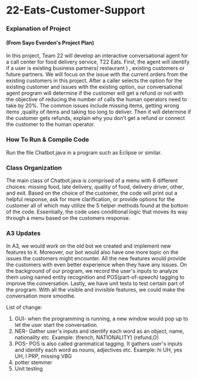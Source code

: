 # 22-Eats-Customer-Support
### Explanation of Project
#### (From Sayo Everden's Project Plan)
In this project, Team 22 will develop an interactive conversational agent for a call center for food delivery service, T22 Eats. First, the agent will identify if a user is existing business partners( restaurant ) , existing customers or future partners. We will focus on the issue with the current orders from the existing customers in this project. After a caller selects the option for the existing customer and issues with the existing option, our conversational agent program will determine if the customer will get a refund or not with the objective of reducing the number of calls the human operators need to take by 20%.  The common issues include missing items, getting wrong items ,quality of items and taking too long to deliver. Then it will determine if the customer gets refunds, explain why you don’t get a refund or connect the customer to the human operator. 

### How To Run & Compile Code
Run the file Chatbot.java in a program such as Eclipse or similar. 

### Class Organization
The main class of Chatbot.java is comprised of a menu with 6 different choices: missing food, late delivery, quality of food, delivery driver, other, and exit. Based on the choice of the customer, the code will print out a helpful response, ask for more clarification, or provide options for the customer all of which may utilize the 5 helper methods found at the bottom of the code. Essentially, the code uses conditional logic that moves its way through a menu based on the customers response.
### A3 Updates
In A3, we would work on the old bot we created and implement new features to it. Moreover, our bot would also have one more topic on the issues the customers might encounter. All the new features would provide the customers with even better experience when they have any issues. On the background of our program, we record the user's inputs to analyze them using named entity recognition and POS(part-of-speech) tagging to improve the conversation. Lastly, we have unit tests to test certain part of the program. With all the visible and invisible features, we could make the conversation more smoothe.

List of change:
1. GUI- when the programming is running, a new window would pop up to let the user start the conversation.
2. NER- Gather user's inputs and identify each word as an object, name, nationality etc.
Example: (french, NATIONALITY) (refund,O) 
4. POS- POS is also called grammatical tagging. It gathers user's inputs and identify each word as nouns, adjectives etc.
Example: hi   UH, yes   UH, I   PRP, missing VBG
6. potter stemmer
7. Unit testing
